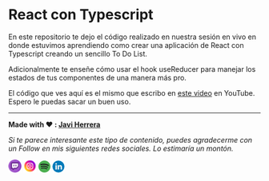 # React con Typescript

En este repositorio te dejo el código realizado en nuestra sesión en vivo en donde estuvimos aprendiendo como crear una aplicación de React con Typescript creando un sencillo To Do List.

Adicionalmente te enseñe cómo usar el hook useReducer para manejar los estados de tus componentes de una manera más pro.

El código que ves aquí es el mismo que escribo en [este video](https://youtu.be/M1Qtor5UOfE) en YouTube. Espero le puedas sacar un buen uso.

---

**Made with ❤️ : [Javi Herrera](https://javier-herrera.com)**

_Si te parece interesante este tipo de contenido, puedes agradecerme con un Follow en mis siguientes redes sociales. Lo estimaría un montón._

[<img src="./docs/icon-twitch.png" alt="icon twitch" width="26"/>](https://www.twitch.tv/thefullstackdevs)
[<img src="./docs/icon-instagram.png" alt="icon instagram" width="26"/>](https://www.youtube.com/c/thefullstackdevs)
[![icon spotify](./docs/icon-spotify.png)](https://open.spotify.com/show/3J2dLuBSfzt9VVnEF8q18a)
[![icon linkedin](./docs/icon-linkedin.png)](https://www.linkedin.com/in/javier-herrera-fullstack-developer/)
